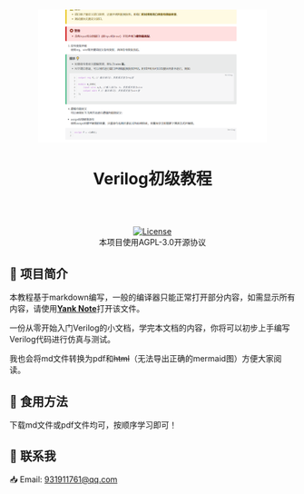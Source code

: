 <h1 align="center"></h1>
<div align=center>
  <img  src="image/1.png" height="80%" width="80%"/>
</div>
<h1 align="center">
  Verilog初级教程
</h1>

</p>
 <br/>
 <br/>
<p align="center">
  <a href="https://github.com/Nitrosaccharose/QT-Learning-Guide/blob/main/LICENSE"><img src="https://img.shields.io/github/license/Nitrosaccharose/QT-Learning-Guide" alt="License"></a>
  <br/>
  本项目使用AGPL-3.0开源协议
<p/>


## 🧭 项目简介
本教程基于markdown编写，一般的编译器只能正常打开部分内容，如需显示所有内容，请使用[**Yank Note**](https://github.com/purocean/yn)打开该文件。

一份从零开始入门Verilog的小文档，学完本文档的内容，你将可以初步上手编写Verilog代码进行仿真与测试。

我也会将md文件转换为pdf和~~html~~（无法导出正确的mermaid图）方便大家阅读。
## 🍔 食用方法
下载md文件或pdf文件均可，按顺序学习即可！
## 🤙 联系我
📥 Email: 931911761@qq.com


